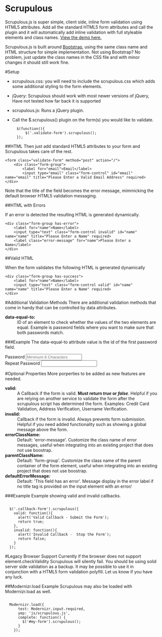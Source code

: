 Scrupulous
=======

Scrupulous.js is super simple, client side, inline form validation using HTML5 attributes. Add all the standard HTML5 form attributes and call the plugin and it will automatically add inline validation with full styleable elements and class names. <a href="http://zaneray.github.io/scrupulous/">View the demo here.</a>

Scrupulous.js is built around [Bootstrap](http://getbootstrap.com/), using the same class name and HTML structure for simple implementation. Not using Bootstrap? No problem, just update the class names in the CSS file and with minor changes it should still work fine. 

#Setup
* scrupulous.css: you will need to include the scrupulous.css which adds some additional styling to the form elements. 
* jQuery: Scrupulous should work with most newer versions of jQuery, Have not tested how far back it is supported
* scrupulous.js: Runs a jQuery plugin. 
* Call the $.scrupulous() plugin on the form(s) you would like to validate. 

		$(function(){
			$('.validate-form').scrupulous();	
		});

##HTML
Then just add standard HTML5 attributes to your form and Scrupulous takes care of the rest. 

	<form class="validate-form" method="post" action="/">
		<div class="form-group">
			<label for="email">Email</label>
			<input type="email" class="form-control" id="email" name="email" title="Please Enter a Valid Email Address" required>
    </div>
  </form>

Note that the title of the field becomes the error message, mimmicking the default browser HTML5 validation messaging.

##HTML with Errors

If an error is detected the resulting HTML is generated dynamically.

	<div class="form-group has-error">
		<label for="name">Name</label>
		<input type="text" class="form-control invalid" id="name" name="name" title="Please Enter a Name" required>
    	<label class="error-message" for="name">Please Enter a Name</label>
    </div>

##Valid HTML

When the form validates the following HTML is generated dynamically 

	<div class="form-group has-success">
		<label for="name">Name</label>
		<input type="text" class="form-control valid" id="name" name="name" title="Please Enter a Name" required>
	</div>

#Additional Validation Methods
There are additional validation methods that come in handy that can be controlled by data attributes. 

<dl>
<dt><b>data-equal-to:</b></dt>
<dd>ID of an element to check whether the values of the two elements are equal. Example is password fields where you want to make sure that both passwords match. </dd>
</dl>

###Example
The data-equal-to attribute value is the id of the first password field. 

  <div class="form-group">
    <label for="inputpw">Password</label>
    <input type="password" pattern=".{6,}" class="form-control" id="inputpw" title="Passwords are at Least 6 Characters" placeholder="Minimum 6 Characters" required>
  </div>
  <div class="form-group">
    <label for="inputpwrepeat">Repeat Password</label>
    <input type="password" pattern=".{6,}" class="form-control" data-equal-to="inputpw" id="inputpwrepeat" title="Passwords Must Match" required>
  </div>

#Optional Properties
More porperties to be added as new features are needed. 

<dl>
<dt><b>valid:</b></dt>
<dd>A Callback if the form is valid. <b>Must return <i>true</i> or <i>false</i></b>. Helpful if you are relying on another service to validate the form after the scrupulous script has determined the form. Examples: Credit Card Validation, Address Verification, Username Verification.</dd>
<dt><b>invalid:</b></dt>
<dd>Callback if the form is invalid. Always prevents form submission. Helpful if you need added functionality such as showing a global message above the form.</dd>
<dt><b>errorClassName:</b></dt>
<dd>Default: 'error-message'. Customize the class name of error messages, useful when integrating into an existing project that does not use boostrap.</dd>
<dt><b>parentClassName:</b></dt>
<dd>Default: 'form-group'. Customize the class name of the parent container of the form element, useful when integrating into an existing project that does not use boostrap.</dd>
<dt><b>defaultErrorMessage:</b></dt>
<dd>Default: 'This field has an error'. Message display in the error label if no title tag is provided on the input element with an error/</dd>
</dl>

###Example
Example showing valid and invalid callbacks.
<pre><code>
  $('.callback-form').scrupulous({
    valid: function(){
      alert('Valid Callback - Submit the Form');
      return true;
    },
    invalid: function(){
      alert('Invalid Callback -  Stop the Form');
      return false;
    }
  });
</code></pre>

#Legacy Browser Support
Currently if the browser does not support element.checkValidity Scrupulous will silently fail. You should be using solid server side validation as a backup. It may be possible to use it in conjunction with a HTML5 form validation polyfill. Let us know if you have any luck. 

##Modernizr.load Example
Scrupulous may also be loaded with Modernizr.load as well. 
<pre><code>
  Modernizr.load({
      test: Modernizr.input.required,
      yep: 'js/scrupulous.js',
      complete: function() {
        $('#my-form').scrupulous();
      }
    });
</code></pre>    


